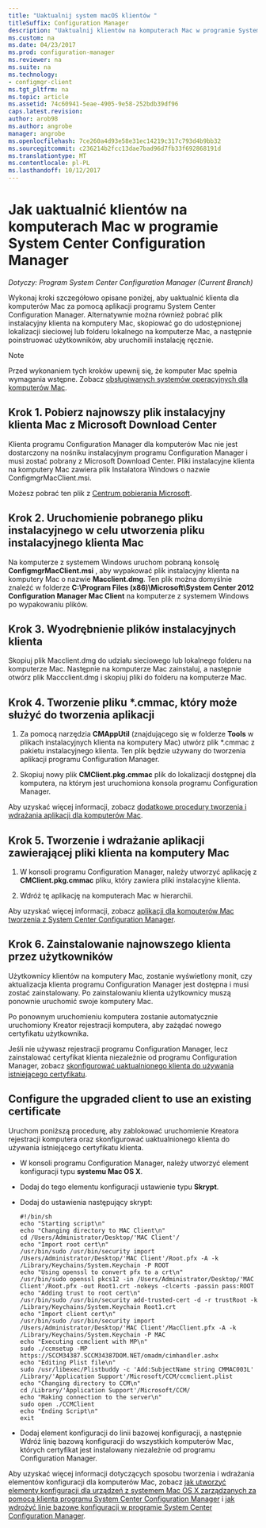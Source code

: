 ```yaml
---
title: "Uaktualnij system macOS klientów "
titleSuffix: Configuration Manager
description: "Uaktualnij klientów na komputerach Mac w programie System Center Configuration Manager."
ms.custom: na
ms.date: 04/23/2017
ms.prod: configuration-manager
ms.reviewer: na
ms.suite: na
ms.technology:
- configmgr-client
ms.tgt_pltfrm: na
ms.topic: article
ms.assetid: 74c60941-5eae-4905-9e58-252bdb39df96
caps.latest.revision: 
author: arob98
ms.author: angrobe
manager: angrobe
ms.openlocfilehash: 7ce260a4d93e58e31ec14219c317c793d4b9bb32
ms.sourcegitcommit: c236214b2fcc13dae7bad96d7fb33f692868191d
ms.translationtype: MT
ms.contentlocale: pl-PL
ms.lasthandoff: 10/12/2017
---
```

# <a name="how-to-upgrade-clients-on-mac-computers-in-system-center-configuration-manager"></a>Jak uaktualnić klientów na komputerach Mac w programie System Center Configuration Manager

*Dotyczy: Program System Center Configuration Manager (Current Branch)*

Wykonaj kroki szczegółowo opisane poniżej, aby uaktualnić klienta dla komputerów Mac za pomocą aplikacji programu System Center Configuration Manager. Alternatywnie można również pobrać plik instalacyjny klienta na komputery Mac, skopiować go do udostępnionej lokalizacji sieciowej lub folderu lokalnego na komputerze Mac, a następnie poinstruować użytkowników, aby uruchomili instalację ręcznie.  

> [!NOTE]  
>  Przed wykonaniem tych kroków upewnij się, że komputer Mac spełnia wymagania wstępne. Zobacz [obsługiwanych systemów operacyjnych dla komputerów Mac](../../../plan-design/configs/supported-operating-systems-for-clients-and-devices.md#mac-computers).  

## <a name="step-1-download-the-latest-mac-client-installation-file-from-the-microsoft-download-center"></a>Krok 1. Pobierz najnowszy plik instalacyjny klienta Mac z Microsoft Download Center  
 Klienta programu Configuration Manager dla komputerów Mac nie jest dostarczony na nośniku instalacyjnym programu Configuration Manager i musi zostać pobrany z Microsoft Download Center. Pliki instalacyjne klienta na komputery Mac zawiera plik Instalatora Windows o nazwie ConfigmgrMacClient.msi.  

 Możesz pobrać ten plik z [Centrum pobierania Microsoft](http://go.microsoft.com/fwlink/p/?LinkId=525184).  

## <a name="step-2-run-the-downloaded-installation-file-to-create-the-mac-client-installation-file"></a>Krok 2. Uruchomienie pobranego pliku instalacyjnego w celu utworzenia pliku instalacyjnego klienta Mac  
 Na komputerze z systemem Windows uruchom pobraną konsolę **ConfigmgrMacClient.msi** , aby wypakować plik instalacyjny klienta na komputery Mac o nazwie **Macclient.dmg**. Ten plik można domyślnie znaleźć w folderze **C:\Program Files (x86)\Microsoft\System Center 2012 Configuration Manager Mac Client** na komputerze z systemem Windows po wypakowaniu plików.  

## <a name="step-3-extract-the-client-installation-files"></a>Krok 3. Wyodrębnienie plików instalacyjnych klienta  
 Skopiuj plik Macclient.dmg do udziału sieciowego lub lokalnego folderu na komputerze Mac. Następnie na komputerze Mac zainstaluj, a następnie otwórz plik Maccclient.dmg i skopiuj pliki do folderu na komputerze Mac.  

## <a name="step-4-create-a-cmmac-file-that-can-be-used-to-create-an-application"></a>Krok 4. Tworzenie pliku *.cmmac, który może służyć do tworzenia aplikacji  

1.  Za pomocą narzędzia **CMAppUtil** (znajdującego się w folderze **Tools** w plikach instalacyjnych klienta na komputery Mac) utwórz plik *.cmmac z pakietu instalacyjnego klienta. Ten plik będzie używany do tworzenia aplikacji programu Configuration Manager.  

2.  Skopiuj nowy plik **CMClient.pkg.cmmac** plik do lokalizacji dostępnej dla komputera, na którym jest uruchomiona konsola programu Configuration Manager.  

 Aby uzyskać więcej informacji, zobacz [dodatkowe procedury tworzenia i wdrażania aplikacji dla komputerów Mac](/sccm/apps/get-started/creating-mac-computer-applications#supplemental-procedures-to-create-and-deploy-applications-for-mac-computers).  

## <a name="step-5-create-and-deploy-an-application-containing-the-mac-client-files"></a>**Krok 5.** Tworzenie i wdrażanie aplikacji zawierającej pliki klienta na komputery Mac  

1.  W konsoli programu Configuration Manager, należy utworzyć aplikację z **CMClient.pkg.cmmac** pliku, który zawiera pliki instalacyjne klienta.  

2.  Wdróż tę aplikację na komputerach Mac w hierarchii.  

 Aby uzyskać więcej informacji, zobacz [aplikacji dla komputerów Mac tworzenia z System Center Configuration Manager](../../../../apps/get-started/creating-mac-computer-applications.md).  

## <a name="step-6-users-install-the-latest-client"></a>Krok 6. Zainstalowanie najnowszego klienta przez użytkowników  
 Użytkownicy klientów na komputery Mac, zostanie wyświetlony monit, czy aktualizacja klienta programu Configuration Manager jest dostępna i musi zostać zainstalowany. Po zainstalowaniu klienta użytkownicy muszą ponownie uruchomić swoje komputery Mac.  

 Po ponownym uruchomieniu komputera zostanie automatycznie uruchomiony Kreator rejestracji komputera, aby zażądać nowego certyfikatu użytkownika.  

 Jeśli nie używasz rejestracji programu Configuration Manager, lecz zainstalować certyfikat klienta niezależnie od programu Configuration Manager, zobacz [skonfigurować uaktualnionego klienta do używania istniejącego certyfikatu](#BKMK_UpgradingClient_MachineEnrollment).  

##  <a name="BKMK_UpgradingClient_MachineEnrollment"></a> Configure the upgraded client to use an existing certificate  
 Uruchom poniższą procedurę, aby zablokować uruchomienie Kreatora rejestracji komputera oraz skonfigurować uaktualnionego klienta do używania istniejącego certyfikatu klienta.  

-   W konsoli programu Configuration Manager, należy utworzyć element konfiguracji typu **systemu Mac OS X**.  

-   Dodaj do tego elementu konfiguracji ustawienie typu **Skrypt**.  

-   Dodaj do ustawienia następujący skrypt:  

    ```  
    #!/bin/sh  
    echo "Starting script\n"  
    echo "Changing directory to MAC Client\n"  
    cd /Users/Administrator/Desktop/'MAC Client'/  
    echo "Import root cert\n"  
    /usr/bin/sudo /usr/bin/security import /Users/Administrator/Desktop/'MAC Client'/Root.pfx -A -k /Library/Keychains/System.Keychain -P ROOT  
    echo "Using openssl to convert pfx to a crt\n"  
    /usr/bin/sudo openssl pkcs12 -in /Users/Administrator/Desktop/'MAC Client'/Root.pfx -out Root1.crt -nokeys -clcerts -passin pass:ROOT  
    echo "Adding trust to root cert\n"  
    /usr/bin/sudo /usr/bin/security add-trusted-cert -d -r trustRoot -k /Library/Keychains/System.Keychain Root1.crt  
    echo "Import client cert\n"  
    /usr/bin/sudo /usr/bin/security import /Users/Administrator/Desktop/'MAC Client'/MacClient.pfx -A -k /Library/Keychains/System.Keychain -P MAC  
    echo "Executing ccmclient with MP\n"  
    sudo ./ccmsetup -MP https://SCCM34387.SCCM34387DOM.NET/omadm/cimhandler.ashx  
    echo "Editing Plist file\n"  
    sudo /usr/libexec/Plistbuddy -c 'Add:SubjectName string CMMAC003L' /Library/'Application Support'/Microsoft/CCM/ccmclient.plist  
    echo "Changing directory to CCM\n"  
    cd /Library/'Application Support'/Microsoft/CCM/  
    echo "Making connection to the server\n"  
    sudo open ./CCMClient  
    echo "Ending Script\n"  
    exit  

    ```  

-   Dodaj element konfiguracji do linii bazowej konfiguracji, a następnie Wdróż linię bazową konfiguracji do wszystkich komputerów Mac, których certyfikat jest instalowany niezależnie od programu Configuration Manager.  

 Aby uzyskać więcej informacji dotyczących sposobu tworzenia i wdrażania elementów konfiguracji dla komputerów Mac, zobacz [jak utworzyć elementy konfiguracji dla urządzeń z systemem Mac OS X zarządzanych za pomocą klienta programu System Center Configuration Manager](../../../../compliance/deploy-use/create-configuration-items-for-mac-os-x-devices-managed-with-the-client.md) i [jak wdrożyć linie bazowe konfiguracji w programie System Center Configuration Manager](../../../../compliance/deploy-use/deploy-configuration-baselines.md).  
